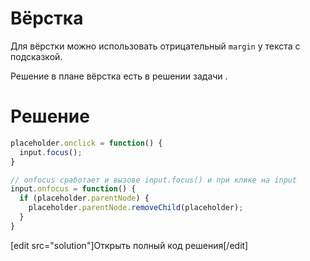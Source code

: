 # Вёрстка

Для вёрстки можно использовать отрицательный `margin` у текста с подсказкой.

Решение в плане вёрстка есть в решении задачи [](/task/position-text-into-input).

# Решение

```js
placeholder.onclick = function() {
  input.focus();
}

// onfocus сработает и вызове input.focus() и при клике на input
input.onfocus = function() {
  if (placeholder.parentNode) {
    placeholder.parentNode.removeChild(placeholder);
  }
}
```

[edit src="solution"]Открыть полный код решения[/edit]